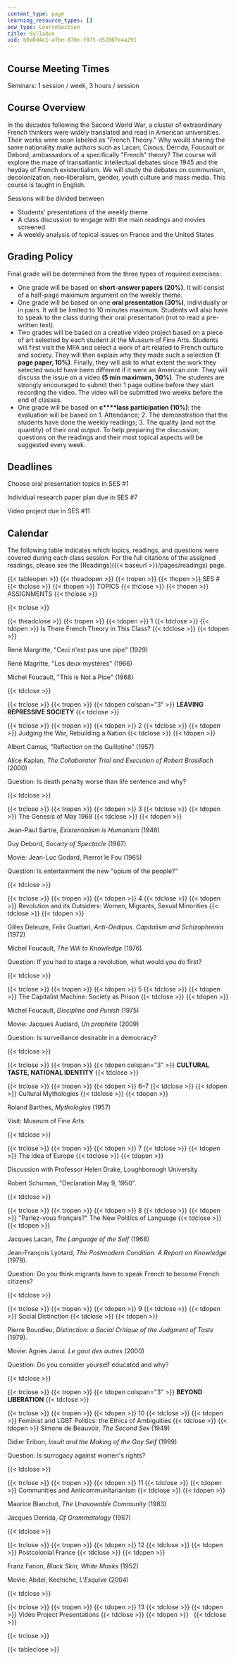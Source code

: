 ```yaml
---
content_type: page
learning_resource_types: []
ocw_type: CourseSection
title: Syllabus
uid: b0a0d4c1-afbe-870e-f075-d52807e4a291
---
```


Course Meeting Times
--------------------

Seminars: 1 session / week, 3 hours / session

Course Overview
---------------

In the decades following the Second World War, a cluster of extraordinary French thinkers were widely translated and read in American universities. Their works were soon labeled as "French Theory." Why would sharing the same nationality make authors such as Lacan, Cixous, Derrida, Foucault or Debord, ambassadors of a specifically "French" theory? The course will explore the maze of transatlantic intellectual debates since 1945 and the heyday of French existentialism. We will study the debates on communism, decolonization, neo‐liberalism, gender, youth culture and mass media. This course is taught in English.

Sessions will be divided between

*   Students' presentations of the weekly theme
*   A class discussion to engage with the main readings and movies screened
*   A weekly analysis of topical issues on France and the United States

Grading Policy
--------------

Final grade will be determined from the three types of required exercises:

*   One grade will be based on **short-answer papers (20%)**. It will consist of a half-page maximum argument on the weekly theme.
*   One grade will be based on one **oral presentation (30%)**, individually or in pairs. It will be limited to 10 minutes maximum. Students will also have to speak to the class during their oral presentation (not to read a pre-written text).
*   Two grades will be based on a creative video project based on a piece of art selected by each student at the Museum of Fine Arts. Students will first visit the MFA and select a work of art related to French culture and society. They will then explain why they made such a selection **(1 page paper, 10%)**. Finally, they will ask to what extent the work they selected would have been different if it were an American one. They will discuss the issue on a video **(5 min maximum, 30%)**. The students are strongly encouraged to submit their 1 page outline before they start recording the video. The video will be submitted two weeks before the end of classes.
*   One grade will be based on **c****lass participation (10%)**: the evaluation will be based on 1. Attendance; 2. The demonstration that the students have done the weekly readings; 3. The quality (and not the quantity) of their oral output. To help preparing the discussion, questions on the readings and their most topical aspects will be suggested every week.

Deadlines
---------

Choose oral presentation topics in SES #1

Individual research paper plan due in SES #7

Video project due in SES #11

Calendar
--------

The following table indicates which topics, readings, and questions were covered during each class session. For the full citations of the assigned readings, please see the [Readings]({{< baseurl >}}/pages/readings) page.

{{< tableopen >}}
{{< theadopen >}}
{{< tropen >}}
{{< thopen >}}
SES #
{{< thclose >}}
{{< thopen >}}
TOPICS
{{< thclose >}}
{{< thopen >}}
ASSIGNMENTS
{{< thclose >}}

{{< trclose >}}

{{< theadclose >}}
{{< tropen >}}
{{< tdopen >}}
1
{{< tdclose >}}
{{< tdopen >}}
Is There French Theory in This Class?
{{< tdclose >}}
{{< tdopen >}}


René Margritte, "Ceci n'est pas une pipe" (1929)

René Magritte, "Les deux mystères" (1966)

Michel Foucault, "This is Not a Pipe" (1968)


{{< tdclose >}}

{{< trclose >}}
{{< tropen >}}
{{< tdopen colspan="3" >}}
**LEAVING REPRESSIVE SOCIETY**
{{< tdclose >}}

{{< trclose >}}
{{< tropen >}}
{{< tdopen >}}
2
{{< tdclose >}}
{{< tdopen >}}
Judging the War, Rebuilding a Nation
{{< tdclose >}}
{{< tdopen >}}


Albert Camus, "Reflection on the Guillotine" (1957)

Alice Kaplan, _The Collaborator Trial and Execution of Robert Brasillach_ (2000)

Question: Is death penalty worse than life sentence and why?


{{< tdclose >}}

{{< trclose >}}
{{< tropen >}}
{{< tdopen >}}
3
{{< tdclose >}}
{{< tdopen >}}
The Genesis of May 1968
{{< tdclose >}}
{{< tdopen >}}


Jean-Paul Sartre, _Existentialism is Humanism_ (1946)

Guy Debord, _Society of Spectacle_ (1967)

Movie: Jean-Luc Godard, Pierrot le Fou (1965)

Question: Is entertainment the new "opium of the people?"


{{< tdclose >}}

{{< trclose >}}
{{< tropen >}}
{{< tdopen >}}
4
{{< tdclose >}}
{{< tdopen >}}
Revolution and its Outsiders: Women, Migrants, Sexual Minorities
{{< tdclose >}}
{{< tdopen >}}


Gilles Deleuze, Felix Guattari, _Anti-Oedipus. Capitalism and Schizophrenia_ (1972)

Michel Foucault, _The Will to Knowledge_ (1976)

Question: If you had to stage a revolution, what would you do first?


{{< tdclose >}}

{{< trclose >}}
{{< tropen >}}
{{< tdopen >}}
5
{{< tdclose >}}
{{< tdopen >}}
The Capitalist Machine: Society as Prison
{{< tdclose >}}
{{< tdopen >}}


Michel Foucault, _Discipline and Punish_ (1975)

Movie: Jacques Audiard, _Un prophète_ (2009)

Question: Is surveillance desirable in a democracy?


{{< tdclose >}}

{{< trclose >}}
{{< tropen >}}
{{< tdopen colspan="3" >}}
**CULTURAL TASTE, NATIONAL IDENTITY**
{{< tdclose >}}

{{< trclose >}}
{{< tropen >}}
{{< tdopen >}}
6–7
{{< tdclose >}}
{{< tdopen >}}
Cultural Mythologies
{{< tdclose >}}
{{< tdopen >}}


Roland Barthes, _Mythologies_ (1957)

Visit: Museum of Fine Arts


{{< tdclose >}}

{{< trclose >}}
{{< tropen >}}
{{< tdopen >}}
7
{{< tdclose >}}
{{< tdopen >}}
The Idea of Europe
{{< tdclose >}}
{{< tdopen >}}


Discussion with Professor Helen Drake, Loughborough University

Robert Schuman, "Declaration May 9, 1950".


{{< tdclose >}}

{{< trclose >}}
{{< tropen >}}
{{< tdopen >}}
8
{{< tdclose >}}
{{< tdopen >}}
"Parlez-vous français?" The New Politics of Language
{{< tdclose >}}
{{< tdopen >}}


Jacques Lacan, _The Language of the Self_ (1968)

Jean-François Lyotard, _The Postmodern Condition. A Report on Knowledge_ (1979).

Question: Do you think migrants have to speak French to become French citizens?


{{< tdclose >}}

{{< trclose >}}
{{< tropen >}}
{{< tdopen >}}
9
{{< tdclose >}}
{{< tdopen >}}
Social Distinction
{{< tdclose >}}
{{< tdopen >}}


Pierre Bourdieu, _Distinction: a Social Critique of the Judgment of Taste_ (1979).

Movie: Agnès Jaoui. _Le gout des autres_ (2000)

Question: Do you consider yourself educated and why?


{{< tdclose >}}

{{< trclose >}}
{{< tropen >}}
{{< tdopen colspan="3" >}}
**BEYOND LIBERATION**
{{< tdclose >}}

{{< trclose >}}
{{< tropen >}}
{{< tdopen >}}
10
{{< tdclose >}}
{{< tdopen >}}
Feminist and LGBT Politics: the Ethics of Ambiguities
{{< tdclose >}}
{{< tdopen >}}
Simone de Beauvoir, _The Second Sex_ (1949)

Didier Eribon, _Insult and the Making of the Gay Self_ (1999)

Question: Is surrogacy against women's rights?


{{< tdclose >}}

{{< trclose >}}
{{< tropen >}}
{{< tdopen >}}
11
{{< tdclose >}}
{{< tdopen >}}
Communities and Anticommunitarianism
{{< tdclose >}}
{{< tdopen >}}


Maurice Blanchot, _The Unavowable Community_ (1983)

Jacques Derrida, _Of Grammatology_ (1967)


{{< tdclose >}}

{{< trclose >}}
{{< tropen >}}
{{< tdopen >}}
12
{{< tdclose >}}
{{< tdopen >}}
Postcolonial France
{{< tdclose >}}
{{< tdopen >}}


Franz Fanon, _Black Skin, White Masks_ (1952)

Movie: Abdel, Kechiche, _L'Esquive_ (2004)


{{< tdclose >}}

{{< trclose >}}
{{< tropen >}}
{{< tdopen >}}
13
{{< tdclose >}}
{{< tdopen >}}
Video Project Presentations
{{< tdclose >}}
{{< tdopen >}}
 
{{< tdclose >}}

{{< trclose >}}

{{< tableclose >}}